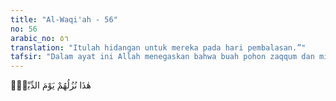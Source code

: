 ```yaml
---
title: "Al-Waqi'ah - 56"
no: 56
arabic_no: ٥٦
translation: "Itulah hidangan untuk mereka pada hari pembalasan.”"
tafsir: "Dalam ayat ini Allah menegaskan bahwa buah pohon zaqqum dan minuman air yang sangat panas itu adalah hidangan pertama yang disediakan untuk golongan kiri tersebut. Hal ini disebabkan juga dalam Surah ad-Dukhan ayat 43 berkenaan dengan makanan yang disediakan untuk orang yang berdosa. Golongan kiri adalah orang kafir atau yang berbuat dosa."
---
```

هٰذَا نُزُلُهُمْ يَوْمَ الدِّيْنِۗ  
